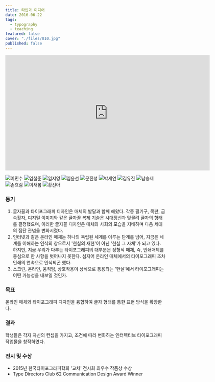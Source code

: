 ```yaml
---
title: 타입과 미디어
date: 2016-06-22
tags:
  - typography
  - teaching
featured: false
cover: "./files/010.jpg"
published: false
---
```


<iframe title="vimeo-player" src="https://player.vimeo.com/video/150907301" width="640" height="360" frameborder="0" allowfullscreen></iframe>

![이민수](./files/002.jpg)
![임철준](./files/004.jpg)
![임지영](./files/005.jpg)
![임윤선](./files/006.jpg)
![문진성](./files/007.jpg)
![박세연](./files/008.jpg)
![김유진](./files/010.jpg)
![남승제](./files/012.jpg)
![손효림](./files/014.jpg)
![이새봄](./files/015.jpg)
![황선아](./files/017.jpg)

### 동기

1. 글자꼴과 타이포그래피 디자인은 매체의 발달과 함께 해왔다. 각종 필기구, 목판, 금속활자, 디지털 이미지와 같은 글자꼴 복제 기술은 시대정신과 맞물려 글자의 형태를 결정했으며, 이러한 글자꼴 디자인은 매체와 사회의 모습을 지배하며 다음 세대의 집단 관념을 변화시켰다.
2. 인터넷과 같은 온라인 매체는 하나의 독립된 세계를 이루는 단계를 넘어, 지금은 세계를 이해하는 인식의 창으로서 '현실의 재현'이 아닌 '현실 그 자체'가 되고 있다. 하지만, 지금 우리가 다루는 타이포그래피의 대부분은 정형적 매체, 즉, 인쇄매체를 중심으로 한 사항을 벗어나지 못한다. 심지어 온라인 매체에서의 타이포그래피 조차 인쇄의 연속으로 인식되곤 했다.
3. 스크린, 온라인, 움직임, 상호작용이 상식으로 통용되는 '현실'에서 타이포그래피는 어떤 가능성을 내보일 것인가.

### 목표

온라인 매체와 타이포그래피 디자인을 융합하여 글자 형태를 통한 표현 방식을 확장한다.

### 결과

학생들은 각자 자신의 컨셉을 가지고, 조건에 따라 변화하는 인터렉티브 타이포그래피 작업물을 창작하였다.

### 전시 및 수상

- 2015년 한국타이포그라피학회 '교차' 전시회 최우수 작품상 수상
- Type Directors Club 62 Communication Design Award Winner
